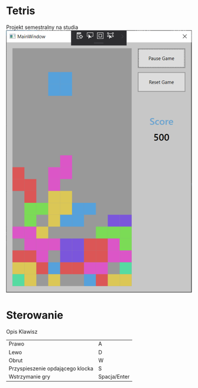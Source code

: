 # Tetris
Projekt semestralny na studia <br>
 <img src="https://github.com/paweldlugosz/Tetris/blob/master/tetris.png" alt="ScreenShot" style="max-width:100%;">

# Sterowanie
<thead>
<tr>
<th>Opis</th>
<th>Klawisz</th>
</tr>
</thead>
<table>
<tr>
	<td>Prawo</td>	<td>A</td>
</tr>
<tr>
	<td>Lewo</td>	<td>D</td>
</tr>
 <tr>
	<td>Obrut</td>	<td>W</td>
</tr>
<tr>
	<td>Przyspieszenie opdającego klocka</td>	<td>S</td>
</tr>
 <tr>
	<td>Wstrzymanie gry </td>	<td>Spacja/Enter</td>
</tr>
</table>
